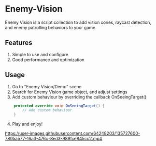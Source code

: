 # Enemy-Vision
 Enemy Vision is a script collection to add vision cones, raycast detection, and enemy patrolling behaviors to your game.
 
## Features
1. Simple to use and configure
2. Good performance and optimization

## Usage
1. Go to "Enemy Vision/Demo" scene
2. Search for Enemy Vision game object, and adjust settings
3. Add custom behaviour by overriding the callback OnSeeingTarget()

```cs
    protected override void OnSeeingTarget() {
        // Add custom behaviour
    }
```

4. Play and enjoy!
 
https://user-images.githubusercontent.com/64248203/135727600-7805a577-16a3-476c-8ed3-989fce845cc2.mp4
